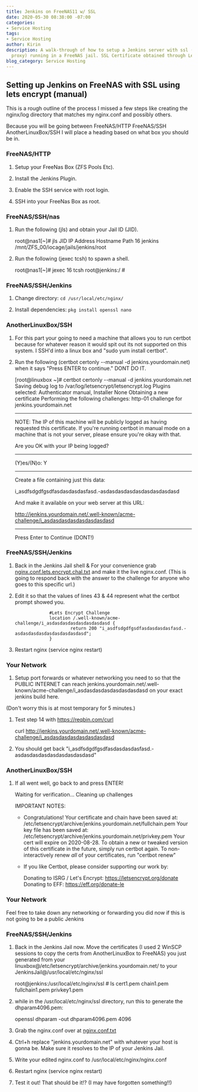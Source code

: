 ```yaml
---
title: Jenkins on FreeNAS11 w/ SSL
date: 2020-05-30 08:38:00 -07:00
categories:
- Service Hosting
tags:
- Service Hosting
author: Kirin
description: A walk-through of how to setup a Jenkins server with ssl (nginx reverse
  proxy) running in a FreeNAS jail. SSL Certificate obtained through LetsEncrypt.
blog_category: Service Hosting
---
```


## Setting up Jenkins on FreeNAS with SSL using lets encrypt (manual)

This is a rough outline of the process I missed a few steps like creating the nginx/log directory that matches my nginx.conf and possibly others.

Because you will be going between FreeNAS/HTTP FreeNAS/SSH AnotherLinuxBox/SSH I will place a heading based on what box you should be in.

### FreeNAS/HTTP

1. Setup your FreeNas Box (ZFS Pools Etc).

2. Install the Jenkins Plugin.

3. Enable the SSH service with root login.

4. SSH into your FreeNas Box as root.

### FreeNAS/SSH/nas

1. Run the following (jls) and obtain your Jail ID (JID).

    root@nas1[~]# jls
       JID  IP Address      Hostname                      Path
        16                  jenkins                       /mnt/ZFS_00/iocage/jails/jenkins/root

1. Run the following (jexec <JID> tcsh) to spawn a shell.

    root@nas1[~]# jexec 16 tcsh
    root@jenkins:/ #

### FreeNAS/SSH/Jenkins

1. Change directory:
   `cd /usr/local/etc/nginx/`

2. Install dependencies:
   `pkg install openssl nano`

### AnotherLinuxBox/SSH

1. For this part your going to need a machine that allows you to run certbot because for whatever reason it would spit out its not supported on this system. I SSH'd into a linux box and "sudo yum install certbot".

2. Run the following (certbot certonly --manual -d jenkins.yourdomain.net) when it says "Press ENTER to continue." DONT DO IT.

    [root@linuxbox ~]# certbot certonly --manual -d jenkins.yourdomain.net
    Saving debug log to /var/log/letsencrypt/letsencrypt.log
    Plugins selected: Authenticator manual, Installer None
    Obtaining a new certificate
    Performing the following challenges:
    http-01 challenge for jenkins.yourdomain.net
    
    - - - - - - - - - - - - - - - - - - - - - - - - - - - - - - - - - - - - - - - -
    NOTE: The IP of this machine will be publicly logged as having requested this
    certificate. If you're running certbot in manual mode on a machine that is not
    your server, please ensure you're okay with that.
    
    Are you OK with your IP being logged?
    - - - - - - - - - - - - - - - - - - - - - - - - - - - - - - - - - - - - - - - -
    (Y)es/(N)o: Y
    
    - - - - - - - - - - - - - - - - - - - - - - - - - - - - - - - - - - - - - - - -
    Create a file containing just this data:
    
    i_asdfsdgdfgsdfasdasdasdasfasd.-asdasdasdasdasdasdasdasdasd
    
    And make it available on your web server at this URL:
    
    http://jenkins.yourdomain.net/.well-known/acme-challenge/i_asdasdasdasdasdasdasdasd
    
    - - - - - - - - - - - - - - - - - - - - - - - - - - - - - - - - - - - - - - - -
    Press Enter to Continue (DONT!)

### FreeNAS/SSH/Jenkins

1. Back in the Jenkins Jail shell & For your convenience grab [nginx.conf.lets.encrypt.chal.txt](/uploads/nginx.conf.lets.encrypt.chal.txt) and make it the live nginx.conf. (This is going to respond back with the answer to the challenge for anyone who goes to this specific url.)

2. Edit it so that the values of lines 43 & 44 represent what the certbot prompt showed you.

                    #Lets Encrypt Challenge
                    location /.well-known/acme-challenge/i_asdasdasdasdasdasdasdasd {
                            return 200 "i_asdfsdgdfgsdfasdasdasdasfasd.-asdasdasdasdasdasdasdasdasd";
                    }

1. Restart nginx (service nginx restart)

### Your Network

1. Setup port forwards or whatever networking you need to so that the PUBLIC INTERNET can reach jenkins.yourdomain.net/.well-known/acme-challenge/i_asdasdasdasdasdasdasdasd on your exact jenkins build here.

\(Don't worry this is at most temporary for 5 minutes.)

1. Test step 14 with https://reqbin.com/curl

    curl http://jenkins.yourdomain.net/.well-known/acme-challenge/i_asdasdasdasdasdasdasdasd

1. You should get back "i_asdfsdgdfgsdfasdasdasdasfasd.-asdasdasdasdasdasdasdasdasd"

### AnotherLinuxBox/SSH

1. If all went well, go back to and press ENTER!

    Waiting for verification...
    Cleaning up challenges
    
    IMPORTANT NOTES:
     - Congratulations! Your certificate and chain have been saved at:
       /etc/letsencrypt/archive/jenkins.yourdomain.net/fullchain.pem
       Your key file has been saved at:
       /etc/letsencrypt/archive/jenkins.yourdomain.net/privkey.pem
       Your cert will expire on 2020-08-28. To obtain a new or tweaked
       version of this certificate in the future, simply run certbot
       again. To non-interactively renew *all* of your certificates, run
       "certbot renew"
     - If you like Certbot, please consider supporting our work by:
    
       Donating to ISRG / Let's Encrypt:   https://letsencrypt.org/donate
       Donating to EFF:                    https://eff.org/donate-le

### Your Network

Feel free to take down any networking or forwarding you did now if this is not going to be a public Jenkins

### FreeNAS/SSH/Jenkins

1. Back in the Jenkins Jail now. Move the certificates (I used 2 WinSCP sessions to copy the certs from AnotherLinuxBox to FreeNAS) you just generated from your linuxbox@/etc/letsencrypt/archive/jenkins.yourdomain.net/ to your JenkinsJail@/usr/local/etc/nginx/ssl

    root@jenkins:/usr/local/etc/nginx/ssl # ls
    cert1.pem chain1.pem fullchain1.pem privkey1.pem

1. while in the /usr/local/etc/nginx/ssl directory, run this to generate the dhparam4096.pem:

    openssl dhparam -out dhparam4096.pem 4096

1. Grab the nginx.conf over at [nginx.conf.txt](/uploads/nginx.conf.txt)

2. Ctrl\+h replace "jenkins.yourdomain.net" with whatever your host is gonna be. Make sure it resolves to the IP of your Jenkins Jail.

3. Write your edited nginx.conf to /usr/local/etc/nginx/nginx.conf

4. Restart nginx (service nginx restart)

5. Test it out! That should be it!? (I may have forgotten something!!)